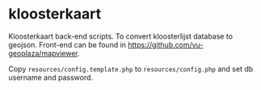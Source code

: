 # kloosterkaart
Kloosterkaart back-end scripts. To convert kloosterlijst database to geojson. Front-end can be found in https://github.com/vu-geoplaza/mapviewer.

Copy `resources/config.template.php` to `resources/config.php` and set db username and password.
